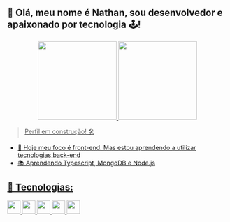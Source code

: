 <h2>👋 Olá, meu nome é Nathan, sou desenvolvedor e apaixonado por tecnologia 🕹️! </h2>

<div align="center">
  <a href="https://github.com/dabliuene">
  <img height="180em" src="https://github-readme-stats.vercel.app/api?username=dabliuene&show_icons=true&theme=dracula&include_all_commits=true&count_private=true"/>
  <img height="180em" src="https://github-readme-stats.vercel.app/api/top-langs/?username=dabliuene&layout=compact&langs_count=7&theme=dracula"/>
</div>

> Perfil em construção! 🛠️

- 🔭 Hoje meu foco é front-end. Mas estou aprendendo a utilizar tecnologias back-end
- 📚 Aprendendo Typescript, MongoDB e Node.js

<h2> 🧰&nbsp;Tecnologias: </h2>



 <img src="https://cdn.jsdelivr.net/gh/devicons/devicon/icons/html5/html5-original.svg" width="30" height="30"/> <img src="https://cdn.jsdelivr.net/gh/devicons/devicon/icons/css3/css3-original.svg" width="30" height="30"/>  <img src="https://cdn.jsdelivr.net/gh/devicons/devicon/icons/javascript/javascript-original.svg" width="30" height="30"/>
 <img src="https://cdn.jsdelivr.net/gh/devicons/devicon/icons/react/react-original.svg" width="30" height="30"/>  <img src="https://cdn.jsdelivr.net/gh/devicons/devicon/icons/nodejs/nodejs-original.svg" width="30" height="30"/>
